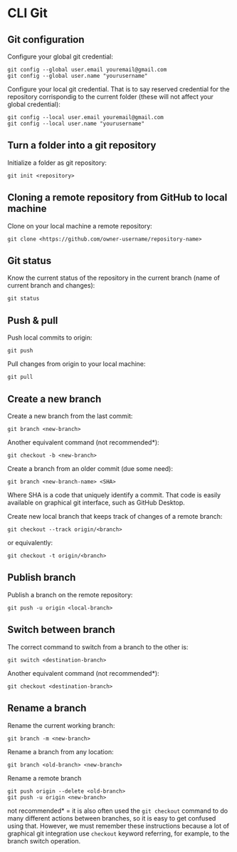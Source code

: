 # CLI Git
## Git configuration
Configure your global git credential:
```
git config --global user.email youremail@gmail.com
git config --global user.name "yourusername"
```
Configure your local git credential. That is to say reserved credential for the repository corrispondig to the current folder (these will not affect your global credential):
```
git config --local user.email youremail@gmail.com
git config --local user.name "yourusername"
```
## Turn a folder into a git repository
Initialize a folder as git repository:
```
git init <repository>
```
## Cloning a remote repository from GitHub to local machine
Clone on your local machine a remote repository:
```
git clone <https://github.com/owner-username/repository-name>
```
## Git status
Know the current status of the repository in the current branch (name of current branch and changes):
```
git status
```
## Push & pull
Push local commits to origin:
```
git push
```
Pull changes from origin to your local machine:
```
git pull
```
## Create a new branch
Create a new branch from the last commit:
```
git branch <new-branch>
```
Another equivalent command (not recommended*):
```
git checkout -b <new-branch>
```
Create a branch from an older commit (due some need):
```
git branch <new-branch-name> <SHA>
```
Where SHA is a code that uniquely identify a commit. That code is easily available on graphical git interface, such as GitHub Desktop.

Create new local branch that keeps track of changes of a remote branch:
```
git checkout --track origin/<branch>
```
or equivalently:
```
git checkout -t origin/<branch>
```
## Publish branch
Publish a branch on the remote repository:
```
git push -u origin <local-branch>
```
## Switch between branch
The correct command to switch from a branch to the other is:
```
git switch <destination-branch>
```
Another equivalent command (not recommended*):
```
git checkout <destination-branch>
```
## Rename a branch
Rename the current working branch:
```
git branch -m <new-branch>
```
Rename a branch from any location:
```
git branch <old-branch> <new-branch>
```
Rename a remote branch
```
git push origin --delete <old-branch>
git push -u origin <new-branch>
```

not recommended* = it is also often used the ```git checkout``` command to do many different actions between branches, so it is easy to get confused using that. However, we must remember these instructions because a lot of graphical git integration use ```checkout``` keyword referring, for example, to the branch switch operation.
